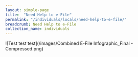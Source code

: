 ```yaml
---
layout: simple-page
title:  "Need Help to e-File"
permalink: "/individuals/locals/need-help-to-e-file/"
breadcrumb: Need Help to e-File
collection_name: individuals
---
```

![Test test test](/images/Combined E-File Infographic_Final -Compressed.png)
